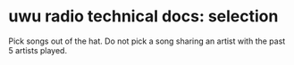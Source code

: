 # uwu radio technical docs: selection

Pick songs out of the hat. Do not pick a song sharing an artist with the past 5 artists played.
